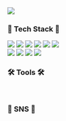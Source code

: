 <img src="https://capsule-render.vercel.app/api?type=waving&color=auto&height=200&section=header&text=codingkid&fontSize=90" />

<div align=“center”>
<h3>🎇 Tech Stack 🎇</h3>
<img src="https://img.shields.io/badge/Java-007396?style=flat&logo=Java&logoColor=white" />
<img src="https://camo.githubusercontent.com/e5e1b0f6385294f384736687f3e6083f5579cf8e583460fe3c303ce8b5b1e3c0/68747470733a2f2f696d672e736869656c64732e696f2f62616467652f537072696e672d3644423333463f7374796c653d666c61742d737175617265266c6f676f3d537072696e67266c6f676f436f6c6f723d7768697465"/>
<img src="https://img.shields.io/badge/HTML5-E34F26?style=flat&logo=HTML5&logoColor=white" />
<img src="https://img.shields.io/badge/CSS3-1572B6?style=flat&logo=CSS3&logoColor=white" />
<img src="https://img.shields.io/badge/javascript-ffee4a?style=flat&logo=javascript&logoColor=white" />
<img src="https://camo.githubusercontent.com/47b39fef9a8b3f7378c499195ff3d43b51edf51b72bd5c73006f9ce416b2071f/68747470733a2f2f696d672e736869656c64732e696f2f62616467652f6a71756572792d3037363941443f7374796c653d666c61742d737175617265266c6f676f3d6a7175657279266c6f676f436f6c6f723d7768697465" />
<br>
  
<img src="https://camo.githubusercontent.com/c45769c2ada3cb62f6941e230bcf1482e7a08c36b172be421732e55ab213b01b/68747470733a2f2f696d672e736869656c64732e696f2f62616467652f4a53502d4646444333433f7374796c653d666c61742d737175617265266c6f676f3d4a5350266c6f676f436f6c6f723d7768697465" />
<img src="https://camo.githubusercontent.com/1c6abbd136d6bcb8624952a1529b41c513164b0cd64bf5371515a467a510c7cc/68747470733a2f2f696d672e736869656c64732e696f2f62616467652f4f7261636c6544422d4638303030303f7374796c653d666c61742d737175617265266c6f676f3d4f7261636c65266c6f676f436f6c6f723d7768697465" />
<img src="https://camo.githubusercontent.com/91271f210478908838baa7463daa6af4c78827b2d4d0a1ddfcdaf254b41edf87/68747470733a2f2f696d672e736869656c64732e696f2f62616467652f4769742d4630353033323f7374796c653d666c61742d737175617265266c6f676f3d476974266c6f676f436f6c6f723d7768697465" />
<img src="https://camo.githubusercontent.com/01504daa1be08e9f944dd9de6e992d43c1f871770fa8fb2cf7ff6915d973f495/68747470733a2f2f696d672e736869656c64732e696f2f62616467652f4769744875622d3138313731373f7374796c653d666c61742d737175617265266c6f676f3d476974487562266c6f676f436f6c6f723d7768697465" />

<br>
<h3>🛠️ Tools 🛠️</h3>

<br>
<h3>🪪 SNS 🪪</h3>

</div>
